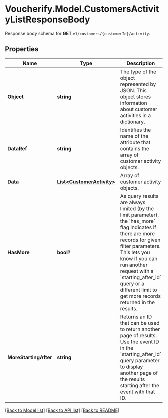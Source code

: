 # Voucherify.Model.CustomersActivityListResponseBody
Response body schema for **GET** `v1/customers/{customerId}/activity`.

## Properties

Name | Type | Description | Notes
------------ | ------------- | ------------- | -------------
**Object** | **string** | The type of the object represented by JSON. This object stores information about customer activities in a dictionary. | [optional] [default to ObjectEnum.List]
**DataRef** | **string** | Identifies the name of the attribute that contains the array of customer activity objects. | [optional] [default to "data"]
**Data** | [**List&lt;CustomerActivity&gt;**](CustomerActivity.md) | Array of customer activity objects. | [optional] 
**HasMore** | **bool?** | As query results are always limited (by the limit parameter), the &#x60;has_more&#x60; flag indicates if there are more records for given filter parameters. This lets you know if you can run another request with a &#x60;starting_after_id&#x60; query or a different limit to get more records returned in the results. | [optional] 
**MoreStartingAfter** | **string** | Returns an ID that can be used to return another page of results. Use the event ID in the &#x60;starting_after_id&#x60; query parameter to display another page of the results starting after the event with that ID. | [optional] 

[[Back to Model list]](../README.md#documentation-for-models) [[Back to API list]](../README.md#documentation-for-api-endpoints) [[Back to README]](../README.md)

